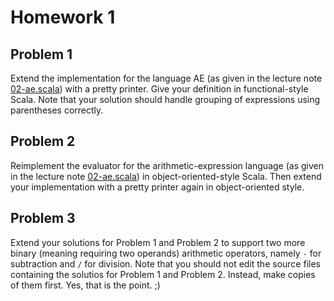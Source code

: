 # Homework 1

## Problem 1

Extend the implementation for the language AE (as given in the lecture note
[02-ae.scala](lecturenotes/02-ae.scala)) with a pretty printer.  Give your
definition in functional-style Scala.  Note that your solution should handle
grouping of expressions using parentheses correctly.

## Problem 2

Reimplement the evaluator for the arithmetic-expression language (as given
in the lecture note [02-ae.scala](lecturenotes/02-ae.scala)) in
object-oriented-style Scala.  Then extend your implementation with a pretty
printer again in object-oriented style.

## Problem 3

Extend your solutions for Problem 1 and Problem 2 to support two more binary
(meaning requiring two operands) arithmetic operators, namely `-` for
subtraction and `/` for division.  Note that you should not edit the source
files containing the solutios for Problem 1 and Problem 2.  Instead, make
copies of them first.  Yes, that is the point. ;)


